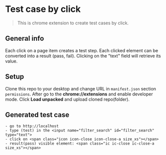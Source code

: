 # Test case by click
> This is chrome extension to create test cases by click.

## General info
Each click on a page item creates a test step. Each clicked element can be converted into a result (pass, fail). Clicking on the "text" field will retrieve its value.

## Setup
Clone this repo to your desktop and change URL in `manifest.json` section `permissions`.
After go to the **chrome://extensions** and enable developer mode.
Click **Load unpacked** and upload cloned repo(folder).

## Generated test case
```
- go to http://localhost
- type (test) in the <input name="filter_search" id="filter_search" type="text">
- click on <span class="icon icon-close icon-close-a size_xs"></span>
- result(pass) visible element: <span class="ic ic-close ic-close-a size_xs"></span>
```
